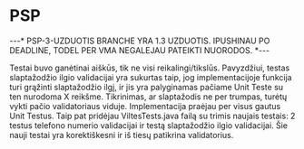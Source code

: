 # PSP

---* PSP-3-UZDUOTIS BRANCHE YRA 1.3 UZDUOTIS. IPUSHINAU PO DEADLINE, TODEL PER VMA NEGALEJAU PATEIKTI NUORODOS. *---

Testai buvo ganėtinai aiškūs, tik ne visi reikalingi/tikslūs. 
Pavyzdžiui, testas slaptažodžio ilgio validacijai yra sukurtas taip, jog implementacijoje funkcija turi grąžinti slaptažodžio ilgį,
ir jis yra palyginamas pačiame Unit Teste su ten nurodoma X reikšme. Tikrinimas, ar slaptažodis ne per trumpas, turėtų vykti pačio validatoriaus viduje.
Implementacija praėjau per visus gautus Unit Testus.
Taip pat pridėjau ViltesTests.java failą su trimis naujais testais: 2 testus telefono numerio validacijai ir testą slaptažodžio ilgio validacijai.
Šie nauji testai yra korektiškesni ir iš tiesų patikrina validatorius.
